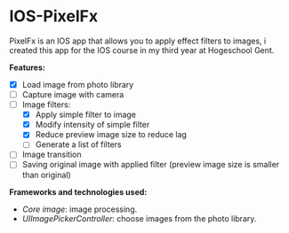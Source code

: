 # IOS-PixelFx
PixelFx is an IOS app that allows you to apply effect filters to images,
i created this app for the IOS course in my third year at Hogeschool Gent.

**Features:**
- [x] Load image from photo library
- [ ] Capture image with camera
- [ ] Image filters:
  - [x] Apply simple filter to image
  - [x] Modify intensity of simple filter
  - [x] Reduce preview image size to reduce lag
  - [ ] Generate a list of filters
- [ ] Image transition
- [ ] Saving original image with applied filter (preview image size is smaller than original)

**Frameworks and technologies used:**

- *Core image*: image processing.
- *UIImagePickerController*: choose images from the photo library.
